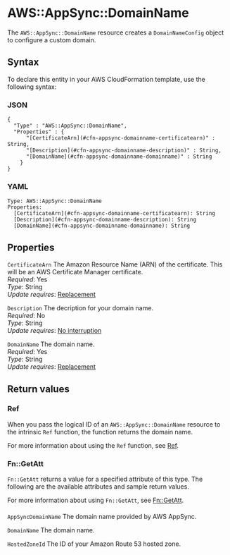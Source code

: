 # AWS::AppSync::DomainName<a name="aws-resource-appsync-domainname"></a>

The `AWS::AppSync::DomainName` resource creates a `DomainNameConfig` object to configure a custom domain\.

## Syntax<a name="aws-resource-appsync-domainname-syntax"></a>

To declare this entity in your AWS CloudFormation template, use the following syntax:

### JSON<a name="aws-resource-appsync-domainname-syntax.json"></a>

```
{
  "Type" : "AWS::AppSync::DomainName",
  "Properties" : {
      "[CertificateArn](#cfn-appsync-domainname-certificatearn)" : String,
      "[Description](#cfn-appsync-domainname-description)" : String,
      "[DomainName](#cfn-appsync-domainname-domainname)" : String
    }
}
```

### YAML<a name="aws-resource-appsync-domainname-syntax.yaml"></a>

```
Type: AWS::AppSync::DomainName
Properties:
  [CertificateArn](#cfn-appsync-domainname-certificatearn): String
  [Description](#cfn-appsync-domainname-description): String
  [DomainName](#cfn-appsync-domainname-domainname): String
```

## Properties<a name="aws-resource-appsync-domainname-properties"></a>

`CertificateArn` <a name="cfn-appsync-domainname-certificatearn"></a>
The Amazon Resource Name \(ARN\) of the certificate\. This will be an AWS Certificate Manager certificate\.  
_Required_: Yes  
_Type_: String  
_Update requires_: [Replacement](https://docs.aws.amazon.com/AWSCloudFormation/latest/UserGuide/using-cfn-updating-stacks-update-behaviors.html#update-replacement)

`Description` <a name="cfn-appsync-domainname-description"></a>
The decription for your domain name\.  
_Required_: No  
_Type_: String  
_Update requires_: [No interruption](https://docs.aws.amazon.com/AWSCloudFormation/latest/UserGuide/using-cfn-updating-stacks-update-behaviors.html#update-no-interrupt)

`DomainName` <a name="cfn-appsync-domainname-domainname"></a>
The domain name\.  
_Required_: Yes  
_Type_: String  
_Update requires_: [Replacement](https://docs.aws.amazon.com/AWSCloudFormation/latest/UserGuide/using-cfn-updating-stacks-update-behaviors.html#update-replacement)

## Return values<a name="aws-resource-appsync-domainname-return-values"></a>

### Ref<a name="aws-resource-appsync-domainname-return-values-ref"></a>

When you pass the logical ID of an `AWS::AppSync::DomainName` resource to the intrinsic `Ref` function, the function returns the domain name\.

For more information about using the `Ref` function, see [Ref](https://docs.aws.amazon.com/AWSCloudFormation/latest/UserGuide/intrinsic-function-reference-ref)\.

### Fn::GetAtt<a name="aws-resource-appsync-domainname-return-values-fn--getatt"></a>

`Fn::GetAtt` returns a value for a specified attribute of this type\. The following are the available attributes and sample return values\.

For more information about using `Fn::GetAtt`, see [Fn::GetAtt](https://docs.aws.amazon.com/AWSCloudFormation/latest/UserGuide/intrinsic-function-reference-getatt)\.

#### <a name="aws-resource-appsync-domainname-return-values-fn--getatt-fn--getatt"></a>

`AppSyncDomainName` <a name="AppSyncDomainName-fn::getatt"></a>
The domain name provided by AWS AppSync\.

`DomainName` <a name="DomainName-fn::getatt"></a>
The domain name\.

`HostedZoneId` <a name="HostedZoneId-fn::getatt"></a>
The ID of your Amazon Route 53 hosted zone\.
